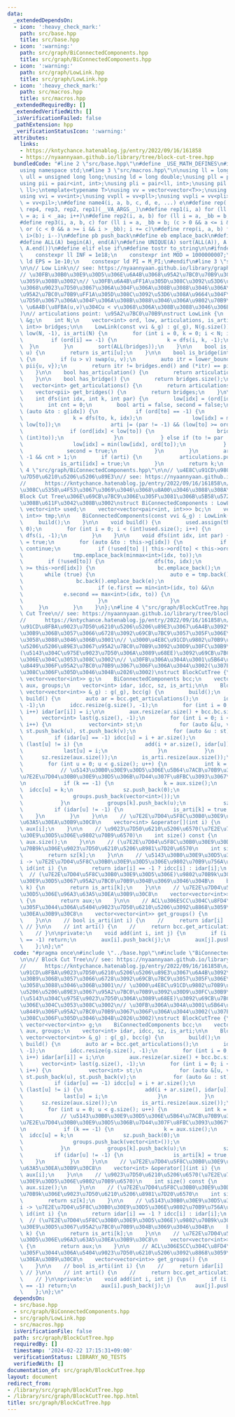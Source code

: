 ```yaml
---
data:
  _extendedDependsOn:
  - icon: ':heavy_check_mark:'
    path: src/base.hpp
    title: src/base.hpp
  - icon: ':warning:'
    path: src/graph/BiConnectedComponents.hpp
    title: src/graph/BiConnectedComponents.hpp
  - icon: ':warning:'
    path: src/graph/LowLink.hpp
    title: src/graph/LowLink.hpp
  - icon: ':heavy_check_mark:'
    path: src/macros.hpp
    title: src/macros.hpp
  _extendedRequiredBy: []
  _extendedVerifiedWith: []
  _isVerificationFailed: false
  _pathExtension: hpp
  _verificationStatusIcon: ':warning:'
  attributes:
    links:
    - https://kntychance.hatenablog.jp/entry/2022/09/16/161858
    - https://nyaannyaan.github.io/library/tree/block-cut-tree.hpp
  bundledCode: "#line 2 \"src/base.hpp\"\n#define _USE_MATH_DEFINES\n#include <bits/stdc++.h>\n\
    using namespace std;\n#line 3 \"src/macros.hpp\"\n\nusing ll = long long;\nusing\
    \ ull = unsigned long long;\nusing ld = long double;\nusing pll = pair<ll, ll>;\n\
    using pii = pair<int, int>;\nusing pli = pair<ll, int>;\nusing pil = pair<int,\
    \ ll>;\ntemplate<typename T>\nusing vv = vector<vector<T>>;\nusing vvl = vv<ll>;\n\
    using vvi = vv<int>;\nusing vvpll = vv<pll>;\nusing vvpli = vv<pli>;\nusing vvpil\
    \ = vv<pil>;\n#define name4(i, a, b, c, d, e, ...) e\n#define rep(...) name4(__VA_ARGS__,\
    \ rep4, rep3, rep2, rep1)(__VA_ARGS__)\n#define rep1(i, a) for (ll i = 0, _aa\
    \ = a; i < _aa; i++)\n#define rep2(i, a, b) for (ll i = a, _bb = b; i < _bb; i++)\n\
    #define rep3(i, a, b, c) for (ll i = a, _bb = b; (c > 0 && a <= i && i < _bb)\
    \ or (c < 0 && a >= i && i > _bb); i += c)\n#define rrep(i, a, b) for (ll i=(a);\
    \ i>(b); i--)\n#define pb push_back\n#define eb emplace_back\n#define mkp make_pair\n\
    #define ALL(A) begin(A), end(A)\n#define UNIQUE(A) sort(ALL(A)), A.erase(unique(ALL(A)),\
    \ A.end())\n#define elif else if\n#define tostr to_string\n\n#ifndef CONSTANTS\n\
    \    constexpr ll INF = 1e18;\n    constexpr int MOD = 1000000007;\n    constexpr\
    \ ld EPS = 1e-10;\n    constexpr ld PI = M_PI;\n#endif\n#line 3 \"src/graph/LowLink.hpp\"\
    \n\n// Low Link\n// see: https://nyaannyaan.github.io/library/graph/lowlink.hpp\n\
    // \u30FB\u30B0\u30E9\u30D5\u306E\u6A4B\u3068\u95A2\u7BC0\u70B9\u3092\u5217\u6319\
    \u3059\u308B\u3002\n// \u30FB\u6A4B\uFF1A\u305D\u308C\u3092\u53D6\u308A\u9664\u304F\
    \u3068\u9023\u7D50\u3067\u306A\u304F\u306A\u308B\u3088\u3046\u306A\u8FBA\n// \u30FB\
    \u95A2\u7BC0\u70B9\uFF1A\u305D\u308C\u3092\u53D6\u308A\u9664\u304F\u3068\u9023\
    \u7D50\u3067\u306A\u304F\u306A\u308B\u3088\u3046\u306A\u9802\u70B9\n// bridge:\
    \ \u6A4B(\u8FBA(u,v)\u304Cu < v\u3068\u306A\u308B\u3088\u3046\u306B\u683C\u7D0D\
    )\n// articulations point: \u95A2\u7BC0\u70B9\nstruct LowLink {\n    const vvi\
    \ &g;\n    int N;\n    vector<int> ord, low, articulations, is_arti;\n    vector<pair<int,\
    \ int>> bridges;\n\n    LowLink(const vvi &_g) : g(_g), N(g.size()), ord(N, -1),\
    \ low(N, -1), is_arti(N) {\n        for (int i = 0, k = 0; i < N; i++) {\n   \
    \         if (ord[i] == -1) {\n                k = dfs(i, k, -1);\n          \
    \  }\n        }\n        sort(ALL(bridges));\n    }\n\n    bool is_articulation(int\
    \ u) {\n        return is_arti[u];\n    }\n\n    bool is_bridge(int u, int v)\
    \ {\n        if (u > v) swap(u, v);\n        auto itr = lower_bound(ALL(bridges),\
    \ pii{u, v});\n        return itr != bridges.end() and (*itr) == pii{u, v};\n\
    \    }\n\n    bool has_articulation() {\n        return articulations.size();\n\
    \    }\n\n    bool has_bridge() {\n        return bridges.size();\n    }\n\n \
    \   vector<int> get_articulations() {\n        return articulations;\n    }\n\n\
    \    vector<pii> get_bridges() {\n        return bridges;\n    }\n\nprivate:\n\
    \    int dfs(int idx, int k, int par) {\n        low[idx] = (ord[idx] = k++);\n\
    \        int cnt = 0;\n        bool arti = false, second = false;\n        for\
    \ (auto &to : g[idx]) {\n            if (ord[to] == -1) {\n                cnt++;\n\
    \                k = dfs(to, k, idx);\n                low[idx] = min(low[idx],\
    \ low[to]);\n                arti |= (par != -1) && (low[to] >= ord[idx]);\n \
    \               if (ord[idx] < low[to]) {\n                    bridges.emplace_back(minmax(idx,\
    \ (int)to));\n                }\n            } else if (to != par || second) {\n\
    \                low[idx] = min(low[idx], ord[to]);\n            } else {\n  \
    \              second = true;\n            }\n        }\n        arti |= par ==\
    \ -1 && cnt > 1;\n        if (arti) {\n            articulations.push_back(idx);\n\
    \            is_arti[idx] = true;\n        }\n        return k;\n    }\n};\n#line\
    \ 4 \"src/graph/BiConnectedComponents.hpp\"\n\n// \u4E8C\u91CD\u9802\u70B9\u9023\
    \u7D50\u6210\u5206\u5206\u89E3\n// see: https://nyaannyaan.github.io/library/graph/biconnected-components.hpp\n\
    //      https://kntychance.hatenablog.jp/entry/2022/09/16/161858\n// \u30FB\u3053\
    \u308C\u5358\u4F53\u3067\u3069\u3046\u3068\u8A00\u3046\u3088\u308A\u306F\u3001\
    Block Cut Tree\u306E\u69CB\u7BC9\u306E\u305F\u3081\u306B\u5B58\u5728\u3057\u3066\
    \u308B\u611F\u3042\u308B\u3002\nstruct BiConnectedComponents : LowLink {\n   \
    \ vector<int> used;\n    vector<vector<pair<int, int>>> bc;\n    vector<pair<int,\
    \ int>> tmp;\n\n    BiConnectedComponents(const vvi &_g) : LowLink(_g) {\n   \
    \     build();\n    }\n\n    void build() {\n        used.assign(this->g.size(),\
    \ 0);\n        for (int i = 0; i < (int)used.size(); i++) {\n            if (!used[i])\
    \ dfs(i, -1);\n        }\n    }\n\n    void dfs(int idx, int par) {\n        used[idx]\
    \ = true;\n        for (auto &to : this->g[idx]) {\n            if (to == par)\
    \ continue;\n            if (!used[to] || this->ord[to] < this->ord[idx]) {\n\
    \                tmp.emplace_back(minmax<int>(idx, to));\n            }\n    \
    \        if (!used[to]) {\n                dfs(to, idx);\n                if (this->low[to]\
    \ >= this->ord[idx]) {\n                    bc.emplace_back();\n             \
    \       while (true) {\n                        auto e = tmp.back();\n       \
    \                 bc.back().emplace_back(e);\n                        tmp.pop_back();\n\
    \                        if (e.first == min<int>(idx, to) &&\n               \
    \             e.second == max<int>(idx, to)) {\n                            break;\n\
    \                        }\n                    }\n                }\n       \
    \     }\n        }\n    }\n};\n#line 4 \"src/graph/BlockCutTree.hpp\"\n\n// Block\
    \ Cut Tree\n// see: https://nyaannyaan.github.io/library/tree/block-cut-tree.hpp\n\
    //      https://kntychance.hatenablog.jp/entry/2022/09/16/161858\n// \u30FB\u4E8C\
    \u91CD\u8FBA\u9023\u7D50\u6210\u5206\u5206\u89E3\u3067\u6A4B\u3092\u30D9\u30FC\
    \u30B9\u306B\u3057\u3066\u6728\u3092\u69CB\u7BC9\u3057\u305F\u306E\u3068\u540C\
    \u3058\u3088\u3046\u306B\u3001\n// \u3000\u4E8C\u91CD\u9802\u70B9\u9023\u7D50\u6210\
    \u5206\u5206\u89E3\u3067\u95A2\u7BC0\u70B9\u3092\u30D9\u30FC\u30B9\u306B\u6728\
    (\u5143\u304C\u975E\u9023\u7D50\u306A\u3089\u68EE)\u3092\u69CB\u7BC9\u3057\u305F\
    \u306E\u304C\u3053\u308C\u3002\n// \u30FB\u306A\u304A\u3001\u5B64\u7ACB\u70B9\u30FB\
    \u8449\u306F\u95A2\u7BC0\u70B9\u3067\u306F\u306A\u3044\u3002(\u307E\u3042\u305D\
    \u308C\u306F\u305D\u3046\u304B\u2026\u3002)\nstruct BlockCutTree {\n    const\
    \ vector<vector<int>> g;\n    BiConnectedComponents bcc;\n    vector<vector<int>>\
    \ aux, groups;\n    vector<int> idar, idcc, sz, is_arti;\n\n    BlockCutTree(const\
    \ vector<vector<int>> &_g) : g(_g), bcc(g) {\n        build();\n    }\n\n    void\
    \ build() {\n        auto ar = bcc.get_articulations();\n        idar.resize(g.size(),\
    \ -1);\n        idcc.resize(g.size(), -1);\n        for (int i = 0; i < (int)ar.size();\
    \ i++) idar[ar[i]] = i;\n\n        aux.resize(ar.size() + bcc.bc.size());\n  \
    \      vector<int> last(g.size(), -1);\n        for (int i = 0; i < (int)bcc.bc.size();\
    \ i++) {\n            vector<int> st;\n            for (auto &[u, v] : bcc.bc[i])\
    \ st.push_back(u), st.push_back(v);\n            for (auto &u : st) {\n      \
    \          if (idar[u] == -1) idcc[u] = i + ar.size();\n                else if\
    \ (last[u] != i) {\n                    add(i + ar.size(), idar[u]);\n       \
    \             last[u] = i;\n                }\n            }\n        }\n\n  \
    \      sz.resize(aux.size());\n        is_arti.resize(aux.size());\n        groups.resize(aux.size());\n\
    \        for (int u = 0; u < g.size(); u++) {\n            int k = this->id(u);\n\
    \            // \u5143\u30B0\u30E9\u30D5\u306E\u5B64\u7ACB\u70B9\u3092\u4E00\u5FDC\
    \u7E2E\u7D04\u30B0\u30E9\u30D5\u306B\u7D44\u307F\u8FBC\u3093\u3067\u304A\u304F\
    \n            if (k == -1) {\n                k = aux.size();\n              \
    \  idcc[u] = k;\n                sz.push_back(0);\n                is_arti.push_back(false);\n\
    \                groups.push_back(vector<int>());\n                aux.push_back(vector<int>());\n\
    \            }\n            groups[k].push_back(u);\n            sz[k]++;\n  \
    \          if (idar[u] != -1) {\n                is_arti[k] = true;\n        \
    \    }\n        }\n    }\n\n    // \u7E2E\u7D04\u5F8C\u30B0\u30E9\u30D5\u306E\u96A3\
    \u63A5\u30EA\u30B9\u30C8\n    vector<int> &operator[](int i) {\n        return\
    \ aux[i];\n    }\n\n    // \u9023\u7D50\u6210\u5206\u6570(\u7E2E\u7D04\u5F8C\u30B0\
    \u30E9\u30D5\u306E\u9802\u70B9\u6570)\n    int size() const {\n        return\
    \ aux.size();\n    }\n\n    // (\u7E2E\u7D04\u5F8C\u30B0\u30E9\u30D5\u306E)\u9802\
    \u70B9k\u306E\u9023\u7D50\u6210\u5206\u8981\u7D20\u6570\n    int size(int k) {\n\
    \        return sz[k];\n    }\n\n    // \u5143\u30B0\u30E9\u30D5\u306E\u9802\u70B9\
    i -> \u7E2E\u7D04\u5F8C\u30B0\u30E9\u30D5\u306E\u9802\u70B9\u756A\u53F7\n    int\
    \ id(int i) {\n        return idar[i] == -1 ? idcc[i] : idar[i];\n    }\n\n  \
    \  // (\u7E2E\u7D04\u5F8C\u30B0\u30E9\u30D5\u306E)\u9802\u70B9k\u304C\u5143\u30B0\
    \u30E9\u30D5\u3067\u95A2\u7BC0\u70B9\u304B\u3069\u3046\u304B\n    bool is_articulation(int\
    \ k) {\n        return is_arti[k];\n    }\n\n    // \u7E2E\u7D04\u5F8C\u30B0\u30E9\
    \u30D5\u306E\u96A3\u63A5\u30EA\u30B9\u30C8\n    vector<vector<int>> get_nodes()\
    \ {\n        return aux;\n    }\n\n    // ACL\u306ESCC\u304C\u8FD4\u3059\u307F\
    \u305F\u3044\u306A\u5404\u9023\u7D50\u6210\u5206\u3092\u8868\u3059\u96A3\u63A5\
    \u30EA\u30B9\u30C8\n    vector<vector<int>> get_groups() {\n        return groups;\n\
    \    }\n\n    // bool is_arti(int i) {\n    //     return idar[i] != -1;\n   \
    \ // }\n\n    // int arti() {\n    //     return bcc.get_articulations().size();\n\
    \    // }\n\nprivate:\n    void add(int i, int j) {\n        if (i == -1 or j\
    \ == -1) return;\n        aux[i].push_back(j);\n        aux[j].push_back(i);\n\
    \    };\n};\n"
  code: "#pragma once\n#include \"../base.hpp\"\n#include \"BiConnectedComponents.hpp\"\
    \n\n// Block Cut Tree\n// see: https://nyaannyaan.github.io/library/tree/block-cut-tree.hpp\n\
    //      https://kntychance.hatenablog.jp/entry/2022/09/16/161858\n// \u30FB\u4E8C\
    \u91CD\u8FBA\u9023\u7D50\u6210\u5206\u5206\u89E3\u3067\u6A4B\u3092\u30D9\u30FC\
    \u30B9\u306B\u3057\u3066\u6728\u3092\u69CB\u7BC9\u3057\u305F\u306E\u3068\u540C\
    \u3058\u3088\u3046\u306B\u3001\n// \u3000\u4E8C\u91CD\u9802\u70B9\u9023\u7D50\u6210\
    \u5206\u5206\u89E3\u3067\u95A2\u7BC0\u70B9\u3092\u30D9\u30FC\u30B9\u306B\u6728\
    (\u5143\u304C\u975E\u9023\u7D50\u306A\u3089\u68EE)\u3092\u69CB\u7BC9\u3057\u305F\
    \u306E\u304C\u3053\u308C\u3002\n// \u30FB\u306A\u304A\u3001\u5B64\u7ACB\u70B9\u30FB\
    \u8449\u306F\u95A2\u7BC0\u70B9\u3067\u306F\u306A\u3044\u3002(\u307E\u3042\u305D\
    \u308C\u306F\u305D\u3046\u304B\u2026\u3002)\nstruct BlockCutTree {\n    const\
    \ vector<vector<int>> g;\n    BiConnectedComponents bcc;\n    vector<vector<int>>\
    \ aux, groups;\n    vector<int> idar, idcc, sz, is_arti;\n\n    BlockCutTree(const\
    \ vector<vector<int>> &_g) : g(_g), bcc(g) {\n        build();\n    }\n\n    void\
    \ build() {\n        auto ar = bcc.get_articulations();\n        idar.resize(g.size(),\
    \ -1);\n        idcc.resize(g.size(), -1);\n        for (int i = 0; i < (int)ar.size();\
    \ i++) idar[ar[i]] = i;\n\n        aux.resize(ar.size() + bcc.bc.size());\n  \
    \      vector<int> last(g.size(), -1);\n        for (int i = 0; i < (int)bcc.bc.size();\
    \ i++) {\n            vector<int> st;\n            for (auto &[u, v] : bcc.bc[i])\
    \ st.push_back(u), st.push_back(v);\n            for (auto &u : st) {\n      \
    \          if (idar[u] == -1) idcc[u] = i + ar.size();\n                else if\
    \ (last[u] != i) {\n                    add(i + ar.size(), idar[u]);\n       \
    \             last[u] = i;\n                }\n            }\n        }\n\n  \
    \      sz.resize(aux.size());\n        is_arti.resize(aux.size());\n        groups.resize(aux.size());\n\
    \        for (int u = 0; u < g.size(); u++) {\n            int k = this->id(u);\n\
    \            // \u5143\u30B0\u30E9\u30D5\u306E\u5B64\u7ACB\u70B9\u3092\u4E00\u5FDC\
    \u7E2E\u7D04\u30B0\u30E9\u30D5\u306B\u7D44\u307F\u8FBC\u3093\u3067\u304A\u304F\
    \n            if (k == -1) {\n                k = aux.size();\n              \
    \  idcc[u] = k;\n                sz.push_back(0);\n                is_arti.push_back(false);\n\
    \                groups.push_back(vector<int>());\n                aux.push_back(vector<int>());\n\
    \            }\n            groups[k].push_back(u);\n            sz[k]++;\n  \
    \          if (idar[u] != -1) {\n                is_arti[k] = true;\n        \
    \    }\n        }\n    }\n\n    // \u7E2E\u7D04\u5F8C\u30B0\u30E9\u30D5\u306E\u96A3\
    \u63A5\u30EA\u30B9\u30C8\n    vector<int> &operator[](int i) {\n        return\
    \ aux[i];\n    }\n\n    // \u9023\u7D50\u6210\u5206\u6570(\u7E2E\u7D04\u5F8C\u30B0\
    \u30E9\u30D5\u306E\u9802\u70B9\u6570)\n    int size() const {\n        return\
    \ aux.size();\n    }\n\n    // (\u7E2E\u7D04\u5F8C\u30B0\u30E9\u30D5\u306E)\u9802\
    \u70B9k\u306E\u9023\u7D50\u6210\u5206\u8981\u7D20\u6570\n    int size(int k) {\n\
    \        return sz[k];\n    }\n\n    // \u5143\u30B0\u30E9\u30D5\u306E\u9802\u70B9\
    i -> \u7E2E\u7D04\u5F8C\u30B0\u30E9\u30D5\u306E\u9802\u70B9\u756A\u53F7\n    int\
    \ id(int i) {\n        return idar[i] == -1 ? idcc[i] : idar[i];\n    }\n\n  \
    \  // (\u7E2E\u7D04\u5F8C\u30B0\u30E9\u30D5\u306E)\u9802\u70B9k\u304C\u5143\u30B0\
    \u30E9\u30D5\u3067\u95A2\u7BC0\u70B9\u304B\u3069\u3046\u304B\n    bool is_articulation(int\
    \ k) {\n        return is_arti[k];\n    }\n\n    // \u7E2E\u7D04\u5F8C\u30B0\u30E9\
    \u30D5\u306E\u96A3\u63A5\u30EA\u30B9\u30C8\n    vector<vector<int>> get_nodes()\
    \ {\n        return aux;\n    }\n\n    // ACL\u306ESCC\u304C\u8FD4\u3059\u307F\
    \u305F\u3044\u306A\u5404\u9023\u7D50\u6210\u5206\u3092\u8868\u3059\u96A3\u63A5\
    \u30EA\u30B9\u30C8\n    vector<vector<int>> get_groups() {\n        return groups;\n\
    \    }\n\n    // bool is_arti(int i) {\n    //     return idar[i] != -1;\n   \
    \ // }\n\n    // int arti() {\n    //     return bcc.get_articulations().size();\n\
    \    // }\n\nprivate:\n    void add(int i, int j) {\n        if (i == -1 or j\
    \ == -1) return;\n        aux[i].push_back(j);\n        aux[j].push_back(i);\n\
    \    };\n};\n"
  dependsOn:
  - src/base.hpp
  - src/graph/BiConnectedComponents.hpp
  - src/graph/LowLink.hpp
  - src/macros.hpp
  isVerificationFile: false
  path: src/graph/BlockCutTree.hpp
  requiredBy: []
  timestamp: '2024-02-22 17:15:31+09:00'
  verificationStatus: LIBRARY_NO_TESTS
  verifiedWith: []
documentation_of: src/graph/BlockCutTree.hpp
layout: document
redirect_from:
- /library/src/graph/BlockCutTree.hpp
- /library/src/graph/BlockCutTree.hpp.html
title: src/graph/BlockCutTree.hpp
---
```

